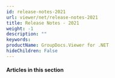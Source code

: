 ```yaml
---
id: release-notes-2021
url: viewer/net/release-notes-2021
title: Release Notes - 2021
weight: -1
description: ""
keywords: 
productName: GroupDocs.Viewer for .NET
hideChildren: False
---
```

#### Articles in this section
